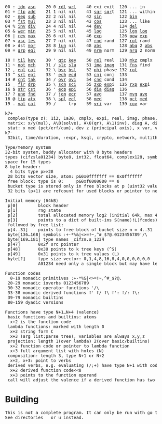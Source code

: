 <pre>00 : <a href="../../blob/master/k.go#L740">idn</a> <a href="../../blob/master/k.go#L4018">asn</a>    20 0 <a href="../../blob/master/k.go#L3620">rdl</a> <a href="../../blob/master/k.go#L3624">wrl</a>    40 exi exit  120 ... in       60 <a href="../../blob/master/k.go#L4320">prm</a>  140
01 + <a href="../../blob/master/k.go#L741">flp</a> <a href="../../blob/master/k.go#L1963">add</a>    21 1 nil nil    41 <a href="../../blob/master/k.go#L1769">sqr</a> <a href="../../blob/master/k.go#L1769">sqr</a>t  121 ... within   61      141
02 - <a href="../../blob/master/k.go#L780">neg</a> <a href="../../blob/master/k.go#L1964">sub</a>    22 2 nil nil    42 <a href="../../blob/master/k.go#L1772">sin</a>       122 <a href="../../blob/master/k.go#L3859">bin</a>          62      142
03 * <a href="../../blob/master/k.go#L783">fst</a> <a href="../../blob/master/k.go#L1965">mul</a>    23 3 nil nil    43 <a href="../../blob/master/k.go#L1775">cos</a>       123 ... like     63      143
04 % <a href="../../blob/master/k.go#L821">inv</a> <a href="../../blob/master/k.go#L1966">div</a>    24 4 nil nil    44 <a href="../../blob/master/k.go#L4917">dev</a>       124 <a href="../../blob/master/k.go#L4287">del</a>          64      144
05 & <a href="../../blob/master/k.go#L824">wer</a> <a href="../../blob/master/k.go#L1967">min</a>    25 5 nil nil    45 <a href="../../blob/master/k.go#L1793">log</a>       125 <a href="../../blob/master/k.go#L1972">lgn</a> <a href="../../blob/master/k.go#L1793">log</a>      65      145
06 | <a href="../../blob/master/k.go#L850">rev</a> <a href="../../blob/master/k.go#L1968">max</a>    26 6 nil nil    46 <a href="../../blob/master/k.go#L1796">exp</a>       126 <a href="../../blob/master/k.go#L1975">pow</a> <a href="../../blob/master/k.go#L1796">exp</a>      66      146
07 < <a href="../../blob/master/k.go#L881">asc</a> <a href="../../blob/master/k.go#L1969">les</a>    27 7 nil nil    47 <a href="../../blob/master/k.go#L4406">rnd</a> rand  127 <a href="../../blob/master/k.go#L4357">rol</a> rand     67      147
08 > dst <a href="../../blob/master/k.go#L1970">mor</a>    28 8 <a href="../../blob/master/k.go#L3630">lun</a> nil    48 <a href="../../blob/master/k.go#L1778">abs</a>       128 <a href="../../blob/master/k.go#L1786">abq</a> 2 <a href="../../blob/master/k.go#L1778">abs</a>    68      148
09 = <a href="../../blob/master/k.go#L899">grp</a> <a href="../../blob/master/k.go#L1971">eql</a>    29 9 nil nil    49 <a href="../../blob/master/k.go#L4494">nrm</a> norm  129 <a href="../../blob/master/k.go#L4495">nrq</a> 2 norm   69      149
                                                                          
10 ! <a href="../../blob/master/k.go#L928">til</a> <a href="../../blob/master/k.go#L2016">key</a>    30 ' <a href="../../blob/master/k.go#L3183">qtc</a> <a href="../../blob/master/k.go#L2016">key</a>    50 <a href="../../blob/master/k.go#L1799">rel</a> real  130 <a href="../../blob/master/k.go#L4840">mkz</a> cmplx    70      150
11 ~ <a href="../../blob/master/k.go#L989">not</a> <a href="../../blob/master/k.go#L2050">mch</a>    31 / <a href="../../blob/master/k.go#L3184">slc</a> <a href="../../blob/master/k.go#L3181">sla</a>    51 <a href="../../blob/master/k.go#L1800">ima</a> <a href="../../blob/master/k.go#L1800">ima</a>g  131 <a href="../../blob/master/k.go#L2540">fns</a> find     71      151
12 , <a href="../../blob/master/k.go#L1008">enl</a> <a href="../../blob/master/k.go#L2095">cat</a>    32 \ <a href="../../blob/master/k.go#L3185">bsc</a> <a href="../../blob/master/k.go#L3182">bsl</a>    52 <a href="../../blob/master/k.go#L1801">phi</a> phase 132 <a href="../../blob/master/k.go#L2299">rot</a>          72      152
13 ^ <a href="../../blob/master/k.go#L1026">srt</a> <a href="../../blob/master/k.go#L2206">ept</a>    33 ' <a href="../../blob/master/k.go#L3192">ech</a> <a href="../../blob/master/k.go#L3218">ecd</a>    53 <a href="../../blob/master/k.go#L1829">cnj</a> conj  133              73      153
14 # <a href="../../blob/master/k.go#L1027">cnt</a> <a href="../../blob/master/k.go#L2232">tak</a>    34 / <a href="../../blob/master/k.go#L3332">ovr</a> <a href="../../blob/master/k.go#L3470">ovi</a>    54 <a href="../../blob/master/k.go#L4674">cnd</a> cond  134              74      154
15 _ <a href="../../blob/master/k.go#L1035">flr</a> <a href="../../blob/master/k.go#L2300">drp</a>    35 \ <a href="../../blob/master/k.go#L3391">scn</a> <a href="../../blob/master/k.go#L3503">sci</a>    55 <a href="../../blob/master/k.go#L1887">zxp</a> <a href="../../blob/master/k.go#L1796">exp</a>i  135 <a href="../../blob/master/k.go#L1850">rxp</a> <a href="../../blob/master/k.go#L1796">exp</a>i     75      155
16 $ <a href="../../blob/master/k.go#L1044">str</a> <a href="../../blob/master/k.go#L2408">cst</a>    36 ' <a href="../../blob/master/k.go#L3238">ecp</a> <a href="../../blob/master/k.go#L3284">epi</a>    56 <a href="../../blob/master/k.go#L964">dia</a> <a href="../../blob/master/k.go#L964">dia</a>g  136              76      156
17 ? <a href="../../blob/master/k.go#L1110">unq</a> <a href="../../blob/master/k.go#L2503">fnd</a>    37 / <a href="../../blob/master/k.go#L3753">jon</a> <a href="../../blob/master/k.go#L3304">ecr</a>    57 <a href="../../blob/master/k.go#L5012">avg</a>       137 <a href="../../blob/master/k.go#L5043">mvg</a> <a href="../../blob/master/k.go#L5012">avg</a>      77      157
18 @ <a href="../../blob/master/k.go#L1142">tip</a> <a href="../../blob/master/k.go#L2572">atx</a>    38 \ <a href="../../blob/master/k.go#L3720">spl</a> <a href="../../blob/master/k.go#L3318">ecl</a>    58 <a href="../../blob/master/k.go#L5148">med</a>       138 <a href="../../blob/master/k.go#L5160">pct</a> <a href="../../blob/master/k.go#L5148">med</a>      78      158
19 . <a href="../../blob/master/k.go#L1152">val</a> <a href="../../blob/master/k.go#L3035">cal</a>    39 /     trp    59 <a href="../../blob/master/k.go#L4943">vri</a> var   139 <a href="../../blob/master/k.go#L4964">cov</a> var      79      15

k7+
 complex(type z): 1i2, 1a30, cmplx, expi, real, imag, phase, conj, rand 3i(binormal)
 matrix: x/y(mul), A\B(solve), A\0(qr), A\1(inv), diag A, diag v, norm, cond
 stat: x med (pct/erf/cum), dev z (principal axis), x var, var z (cov), x avg (cum/win/exp)
k7-
 32bit, time/duration, :expr, ksql, crypto, network, multithread
 
Type/memory system
32-bit system, buddy allocater with 8 byte headers
types (cifzsla01234) byte8, int32, float64, complex128, symbol64, list32, dict64, funcs
space for 15 types
8 byte header:
  4 bits type p>>28
 28 bits vector size, atom: p&0x0fffffff == 0x0fffffff
 free block: type is 0:     p&0xf0000000 == 0
 bucket type is stored only in free blocks at p (uint32 value)
 32 bits (p+1) are refcount for used blocks or pointer to next free

Initial memory (64kB)
 p[0]        block header
 p[1]        rng state
 p[2]        total allocated memory log2 (initial 64k, max 4G) uint32
 p[3]        points to a dict of built-ins S(name)!L(fcodes)
 followed by free list:
 p[4..31]    points to free block of bucket size n = 4..31
 byte[136…168] symbols :+-*%&|<>=!~,^#_$?@.0123456789'/\
 byte[169…181] type names _cifzn.a_1234
 p[47]       0x2f src pointer
 p[48]       0x30 points to k tree keys (^S)
 p[49]       0x31 points to k tree values (L)
 byte[?]     type size vector: 0,1,4,8,16,8,4,0,0,0,0,0,0
             A01234 need only a single block but may have length>0

Function codes
  0-19 monadic primitives :+-*%&|<>=!~,^#_$?@.
 20-29 monadic ioverbs 0123456789
 30-32 monadic operator functions '/\
 33-38 monadic derived functions f' f/ f\ f': f/: f\:
 39-79 monadic builtins
 80-159 dyadic versions

Functions have type N+1…N+4 (valence)
 basic functions and builtins: atoms
  x+2 is the function code
 lambda functions: marked with length 0
  x+2 string form C
  x+3 (arg list;parse tree), variables are always x,y,z
 projection: length 1(over lambda) 2(over basic/builtins)
  x+2 function code or pointer to lambda function
  x+3 full argument list with holes (N)
 composition: length 3, type N+1 or N+2
  x+2, x+3: point to verbs
 derived verbs, e.g. evaluating (/;+) have type N+1 with code > 256
  x+2 derived function code<<8
  x+3 points to the function operand
 call will adjust the valence if a derived function has two arguments
</pre>

# Building
<pre>
This is not a complete program. It can only be run with go test.
See directories _ or u instead.
</pre>

